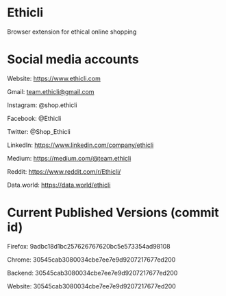 # Ethicli
Browser extension for ethical online shopping

# Social media accounts
Website: https://www.ethicli.com 

Gmail: team.ethicli@gmail.com

Instagram: @shop.ethicli

Facebook: @Ethicli

Twitter: @Shop_Ethicli 

LinkedIn: https://www.linkedin.com/company/ethicli

Medium: https://medium.com/@team.ethicli

Reddit: https://www.reddit.com/r/Ethicli/

Data.world: https://data.world/ethicli

# Current Published Versions (commit id)
Firefox: 9adbc18d1bc257626767620bc5e573354ad98108

Chrome: 30545cab3080034cbe7ee7e9d9207217677ed200

Backend: 30545cab3080034cbe7ee7e9d9207217677ed200

Website: 30545cab3080034cbe7ee7e9d9207217677ed200
